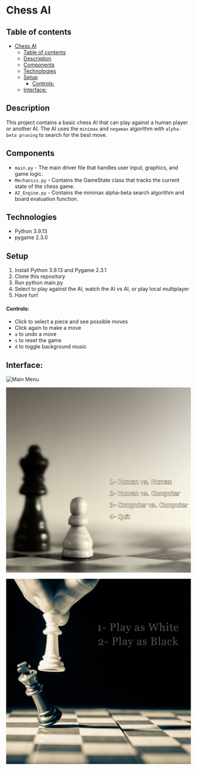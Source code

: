 # Chess AI

## Table of contents
- [Chess AI](#chess-ai)
  - [Table of contents](#table-of-contents)
  - [Description](#description)
  - [Components](#components)
  - [Technologies](#technologies)
  - [Setup](#setup)
      - [Controls:](#controls)
  - [Interface:](#interface)

## Description
This project contains a basic chess AI that can play against a human player or another AI. The AI uses the `minimax` and `negamax` algorithm with `alpha-beta pruning` to search for the best move.


## Components
* `main.py` - The main driver file that handles user input, graphics, and game logic.
* `Mechanics.py` - Contains the GameState class that tracks the current state of the chess game.
* `AI_Engine.py` - Contains the minimax alpha-beta search algorithm and board evaluation function.

## Technologies
* Python 3.9.13
* pygame 2.3.0

## Setup
1. Install Python 3.9.13 and Pygame 2.3.1
2. Clone this repository
3. Run python main.py
4. Select to play against the AI, watch the AI vs AI, or play local multiplayer
5. Have fun!

#### Controls:   
* Click to select a piece and see possible moves
* Click again to make a move
* `a` to undo a move
* `s` to reset the game
* `d` to toggle background music

## Interface: 
![Main Menu](data/1st.png.png)

![Options](data/2nd.png)

![Multiplayer](data/3rd.png)
